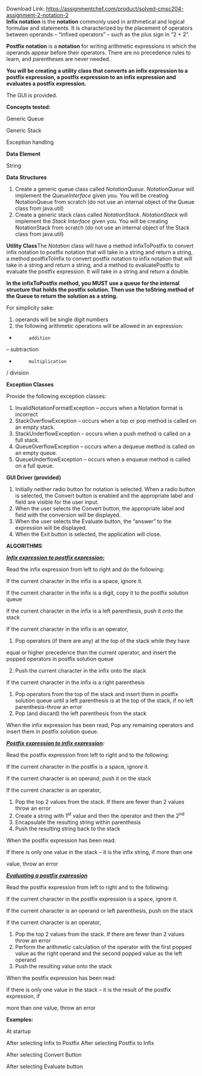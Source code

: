 Download Link: https://assignmentchef.com/product/solved-cmsc204-assignment-2-notation-2
<br>
<strong>Infix notation</strong> is the <strong>notation</strong> commonly used in arithmetical and logical formulae and statements. It is characterized by the placement of operators between operands – “infixed operators” – such as the plus sign in “2 + 2”.

<strong>Postfix notation</strong> is a <strong>notation</strong> for writing arithmetic expressions in which the operands appear before their operators. There are no precedence rules to learn, and parentheses are never needed.

<strong>You will be creating a utility class that converts an infix expression to a postfix expression, a postfix expression to an infix expression and evaluates a postfix expression.</strong>

The GUI is provided.

<strong> Concepts tested:</strong>

Generic Queue

Generic Stack

Exception handling

<strong>Data Element</strong>

<strong>      </strong>String

<strong>Data Structures</strong>

<ol>

 <li>Create a generic queue class called <em>NotationQueue</em>. <em>NotationQueue</em> will implement the <em>QueueInterface</em> given you. You will be creating NotationQueue from scratch (do not use an internal object of the Queue class from java.util)</li>

 <li>Create a generic stack class called <em>NotationStack</em>. <em>NotationStack</em> will implement the <em>Stack Interface</em> given you. You will be creating NotationStack from scratch (do not use an internal object of the Stack class from java.util)</li>

</ol>

<strong>Utility Class</strong>The <em>Notation </em>class will have a method infixToPostfix to convert infix notation to postfix notation that will take in a string and return a string, a method postfixToInfix to convert postfix notation to infix notation that will take in a string and return a string, and a method to evaluatePostfix to evaluate the postfix expression. It will take in a string and return a double.

<strong>      In the infixToPostfix method, you MUST use a queue for the internal structure that holds the postfix solution. Then use the toString method of the Queue to return the solution as a string.</strong>

For simplicity sake:

<ol>

 <li>operands will be single digit numbers</li>

 <li>the following arithmetic operations will be allowed in an expression:</li>

</ol>

+          addition

–           subtraction

*          multiplication

/           division

<strong>Exception Classes</strong>

Provide the following exception classes:

<ol>

 <li>InvalidNotationFormatException – occurs when a Notation format is incorrect</li>

 <li>StackOverflowException – occurs when a top or pop method is called on an empty stack.</li>

 <li>StackUnderflowException – occurs when a push method is called on a full stack.</li>

 <li>QueueOverflowException – occurs when a dequeue method is called on an empty queue.</li>

 <li>QueueUnderflowException – occurs when a enqueue method is called on a full queue.</li>

</ol>




<strong>GUI Driver (provided)</strong>




<ol>

 <li>Initially neither radio button for notation is selected. When a radio button is selected, the Convert button is enabled and the appropriate label and field are visible for the user input.</li>

 <li>When the user selects the Convert button, the appropriate label and field with the conversion will be displayed.</li>

 <li>When the user selects the Evaluate button, the “answer” to the expression will be displayed.</li>

 <li>When the Exit button is selected, the application will close.</li>

</ol>

<strong>ALGORITHMS</strong>

<strong><em><u>Infix expression to postfix expression:</u></em></strong>

Read the infix expression from left to right and do the following:

If the current character in the infix is a space, ignore it.

If the current character in the infix is a digit, copy it to the postfix solution queue

If the current character in the infix is a left parenthesis, push it onto the stack

If the current character in the infix is an operator,

<ol>

 <li>Pop operators (if there are any) at the top of the stack while they have</li>

</ol>

equal or higher precedence than the current operator, and insert the                                     popped operators in postfix solution queue

<ol start="2">

 <li>Push the current character in the infix onto the stack</li>

</ol>

If the current character in the infix is a right parenthesis

<ol>

 <li>Pop operators from the top of the stack and insert them in postfix solution queue until a left parenthesis is at the top of the stack, if no left parenthesis-throw an error</li>

 <li>Pop (and discard) the left parenthesis from the stack</li>

</ol>

When the infix expression has been read, Pop any remaining operators and insert them in postfix solution queue.

<strong><em><u>Postfix expression to infix expression</u></em></strong><strong><em>:</em></strong>

Read the postfix expression from left to right and to the following:

If the current character in the postfix is a space, ignore it.

If the current character is an operand, push it on the stack

If the current character is an operator,

<ol>

 <li>Pop the top 2 values from the stack. If there are fewer than 2 values throw an error</li>

 <li>Create a string with 1<sup>st</sup> value and then the operator and then the 2<sup>nd</sup></li>

 <li>Encapsulate the resulting string within parenthesis</li>

 <li>Push the resulting string back to the stack</li>

</ol>

When the postfix expression has been read:

If there is only one value in the stack – it is the infix string, if more than one

value, throw an error

<strong><em><u>Evaluating a postfix expression</u></em></strong>

Read the postfix expression from left to right and to the following:

If the current character in the postfix expression is a space, ignore it.

If the current character is an operand or left parenthesis, push on the stack

If the current character is an operator,

<ol>

 <li>Pop the top 2 values from the stack. If there are fewer than 2 values throw an error</li>

 <li>Perform the arithmetic calculation of the operator with the first popped value as the right operand and the second popped value as the left operand</li>

 <li>Push the resulting value onto the stack</li>

</ol>

When the postfix expression has been read:

If there is only one value in the stack – it is the result of the postfix expression, if

more than one value, throw an error

<strong>Examples:</strong>

At startup

After selecting Infix to Postfix                                                        After selecting Postfix to Infix

After selecting Convert Button

After selecting Evaluate button


